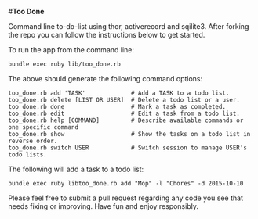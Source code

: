 #**Too Done**

Command line to-do-list using thor, activerecord and sqilite3. After forking the repo you can follow the instructions below to get started. 


To run the app from the command line:

``bundle exec ruby lib/too_done.rb``

The above should generate the following command options:

```
too_done.rb add 'TASK'             # Add a TASK to a todo list.
too_done.rb delete [LIST OR USER]  # Delete a todo list or a user.
too_done.rb done                   # Mark a task as completed.
too_done.rb edit                   # Edit a task from a todo list.
too_done.rb help [COMMAND]         # Describe available commands or one specific command
too_done.rb show                   # Show the tasks on a todo list in reverse order.
too_done.rb switch USER            # Switch session to manage USER's todo lists.
```
The following will add a task to a todo list:

```
bundle exec ruby libtoo_done.rb add "Mop" -l "Chores" -d 2015-10-10
```

Please feel free to submit a pull request regarding any code you see that needs fixing or improving. Have fun and enjoy responsibly. 
